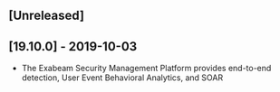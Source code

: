 ## [Unreleased]


## [19.10.0] - 2019-10-03
   - The Exabeam Security Management Platform provides end-to-end detection, User Event Behavioral Analytics, and SOAR